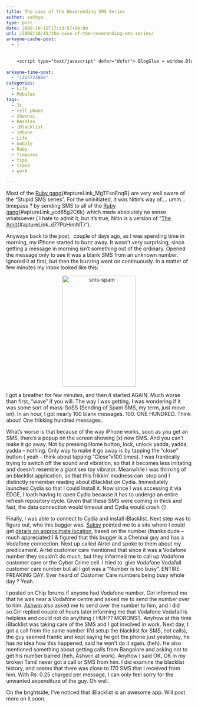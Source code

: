 ```yaml
---
title: The case of the Neverending SMS Series
author: sathya
type: post
date: 2009-10-19T17:33:57+00:00
url: /2009/10/19/the-case-of-the-neverending-sms-series/
arkayne-cache-post:
  - |
    
    
    <script type="text/javascript" defer="defer"> BlogGlue = window.BlogGlue || window.Arkayne || {}; BlogGlue.baseurl = 'http://www.blogglue.com'; BlogGlue.go = function(e, a, cid, gid) { var id = a.getAttribute('id'); var orig = a.getAttribute('href'); var target = a.getAttribute('target'); var redir = [BlogGlue.baseurl, 'link', cid, gid, ''].join('/'); redir += '?ts=' + Math.random(); redir += '&amp;url=' + escape(a.href); a.setAttribute('href', redir); setTimeout('BlogGlue.restore("' + id + '", "' + orig + '")', 0); return true; }; BlogGlue.restore = function(id, orig) { var a = document.getElementById(id); if (a) a.setAttribute('href', orig); }; </script> <div class="blogglue_plugin" style="display:block;margin:5px 0px 20px 0px;"> <h3 class="blogglue-header blogglue-inner"> More From sathyabhat </h3> <ul class="blogglue-links blogglue-inner"> <li id="blogglue-inner-1"><a href="http://sathyabh.at/2008/01/27/the-week-that-was/?utm_source=BlogGlue_network&amp;utm_medium=BlogGlue_Plugin" id="blogglue-2947644" target="_parent" onclick="return BlogGlue.go(event, this, 2942130, 2947644);" title="The week that was » My World">The week that was » My World</a></li> <li id="blogglue-inner-2"><a href="http://sathyabh.at/2008/02/17/of-handling-multiple-projects-and-failed-evdo-connections/?utm_source=BlogGlue_network&amp;utm_medium=BlogGlue_Plugin" id="blogglue-2949791" target="_parent" onclick="return BlogGlue.go(event, this, 2942130, 2949791);" title="Of Handling Multiple Projects And Failed EVDO Connections » My World">Of Handling Multiple Projects And Failed EVDO Connections » My World</a></li> <li id="blogglue-inner-3"><a href="http://sathyabh.at/2008/04/06/the-idiotic-hotel-cashier/?utm_source=BlogGlue_network&amp;utm_medium=BlogGlue_Plugin" id="blogglue-2954793" target="_parent" onclick="return BlogGlue.go(event, this, 2942130, 2954793);" title="The Idiotic Hotel Cashier » My World">The Idiotic Hotel Cashier » My World</a></li> </ul> <div class="blogglue-footer" style="margin:10px 0px;display:block !important"> <a href="http://www.blogglue.com/12928-ab7e24be6f12e678fc1a468df18f3f3f/?utm_source=BlogGlue%20Plugin&amp;utm_medium=Recommend&amp;utm_campaign=Plugin&amp;coupon=SATHYABHAT&amp;blogglue_page=2942130" target="_blank" style="text-decoration:none !important;"> <img src="http://www.gravatar.com/avatar.php?default=%2F%2Fs3.amazonaws.com%2Farkayne-media%2Fimg%2Fprofile%2Fdefault_sm.png&amp;size=24&amp;gravatar_id=1375f202e61682cc4963295f4b0430dc" width="24" height="24" border="0" alt="Blog Margeting Related Posts Plugin For sathyabhat" style="display:inline;margin: 0 5px 0 10px; border:1px solid #AAA; width: 24px !important; height: 24px; !important;"/><span style="position:relative;top:-8px;font-family:'Trebuchet MS'; font-size: 0.8em;">Ask <strong>sathyabhat</strong> To Recommend Your Posts</span> </a> <img class="blogglue-hit" style="border:none;left:-9999px;position:absolute;" src="http://www.blogglue.com/widget/hit/2942130.GIF" border="0" alt="Blog Marketing Related Posts Plugin Counter" /> </div> </div>
    
arkayne-time-post:
  - "1325723886"
categories:
  - Life
  - Mobiles
tags:
  - 3i
  - cell phone
  - Chennai
  - Hassles
  - iBlacklist
  - iPhone
  - Life
  - mobile
  - Ruby
  - timepass
  - tips
  - trace
  - work

---
```

Most of the [Ruby gang][1]{#aptureLink_MgTFsoEnqR} are very well aware of the &#8220;Stupid SMS series&#8221;. For the uninitiated, it was Nitin&#8217;s way of&#8230;. umm&#8230; timepass ? by sending SMS to all of the [Ruby gang][1]{#aptureLink_ycd65g2C6k} which made absolutely no sense whatsoever ( I hate to admit it, but it&#8217;s true, Nitin is a version of &#8220;[The Amit][2]{#aptureLink_d77PbHimNT}&#8220;).

Anyways back to the post,  couple of days ago, as I was spending time in morning, my iPhone started to buzz away. It wasn&#8217;t very surprising, since getting a message in morning isn&#8217;t something out of the ordinary. Opened the message only to see it was a blank SMS from an unknown number. Ignored it at first, but then the buzzing went on continuously. In a matter of few minutes my inbox looked like this:

<!--more-->

<p style="text-align: center;">
  <a href="http://kurast.sathyabh.at/wp-content/uploads/2009/10/sms-spam.jpg"><img class="size-medium wp-image-309 aligncenter" title="sms-spam" src="http://kurast.sathyabh.at/wp-content/uploads/2009/10/sms-spam-200x300.jpg" alt="sms-spam" width="200" height="300" /></a>
</p>

<p style="text-align: left;">
  I got a breather for few minutes, and then it started AGAIN. Much worse than first, &#8220;wave&#8221; if you will. The way I was getting, I was wondering if it was some sort of mass-SoSS (Sending of Spam SMS, my term, just move on). In an hour, I got nearly 100 blank messages. 100. ONE HUNDRED. Think about! One frikking hundred messages.
</p>

<p style="text-align: left;">
  What&#8217;s worse is that because of the way iPhone works, soon as you get an SMS, there&#8217;s a popup on the screen showing (x) new SMS. And you can&#8217;t make it go away. Not by pressing Home button, lock, unlock yadda, yadda, yadda &#8211; nothing. Only way to make it go away is by tapping the &#8220;close&#8221; button ( yeah &#8211; think about tapping &#8220;Close&#8221;x100 times). I was frantically trying to switch off the sound and vibration, so that it becomes less irritating and doesn&#8217;t resemble a giant sex toy vibrator. Meanwhile I was thinking of an blacklist application, so that this frikkin&#8217; madness can  stop and I distinctly remember reading about iBlacklist on Cydia. Immediately launched Cydia so that I could install it. Now since I was accessing it via EDGE, I loath having to open Cydia because it has to undergo an entire refresh repository cycle. Given that these SMS were coming in thick and fast, the data connection would timeout and Cydia would crash 😐
</p>

<p style="text-align: left;">
  Finally, I was able to connect to Cydia and install iBlacklist. Next step was to figure out, who this bugger was. <a id="aptureLink_RXWH1RdHhL" href="http://suksy.com">Suksy</a> pointed me to a site where I could get <a id="aptureLink_uasxpRHsQq" href="http://trace.bharatiyamobile.com/">details on approximate location</a>, based on the number (thanks dude &#8211; much appreciated!) & figured that this bugger is a Chennai guy and has a Vodafone connection. Next up called Airtel and spoke to them about my predicament. Airtel customer care mentioned that since it was a Vodafone number they couldn&#8217;t do much, but they informed me to call up Vodafone customer care or the Cyber Crime cell. I tried to  give Vodafone Vodafail customer care number but all I got was a &#8220;Number is too busy&#8221;. ENTIRE FREAKING DAY. Ever heard of Customer Care numbers being busy whole day ? Yeah.
</p>

<p style="text-align: left;">
  I posted on Chip forums if anyone had Vodafone number, Giri informed me that he was near a Vodafone centre and asked me to send the number over to him. <a id="aptureLink_TVLiiDB4gt" href="http://twitter.com/ashwinsid">Ashwin</a> also asked me to send over the number to him, and I did so.Giri replied couple of hours later informing me that Vodafone Vodafail is helpless and could not do anything ( HUH?? MORONS!). Anyhow at this time iBlacklist was taking care of the SMS and I got involved in work. Next day, I got a call from the same number (I&#8217;d setup the blacklist for SMS, not calls), the guy seemed frantic and kept saying he got the phone just yesterday, he has no idea how this happened, said he won&#8217;t do it again. (heh). He also mentioned something about getting calls from Bangalore and asking not to get his number barred (heh, Ashwin at work). Anyhow I said OK, OK in my broken Tamil never got a call or SMS from him. I did examine the blacklist history, and seems that there was close to 170 SMS that I received from him. With Rs. 0.25 charged per message, I can only feel sorry for the unwanted expenditure of the guy. Oh well.
</p>

<p style="text-align: left;">
  On the brightside, I&#8217;ve noticed that iBlacklist is an awesome app. Will post more on it soon.
</p>

 [1]: http://www.flickr.com/photos/sathyabhat/4025641571/
 [2]: http://krishashok.wordpress.com/2009/10/16/dear-lonely-planet/